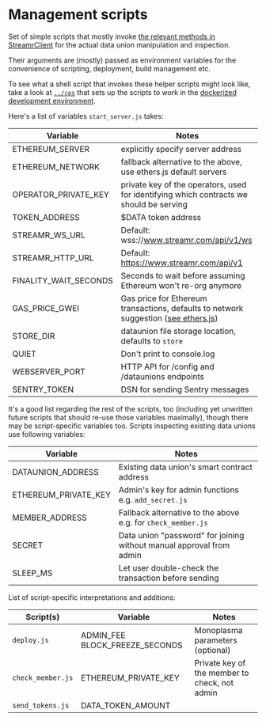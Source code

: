 # Management scripts

Set of simple scripts that mostly invoke [the relevant methods in StreamrClient](https://github.com/streamr-dev/streamr-client-javascript/blob/master/src/rest/DataunionEndpoints.js) for the actual data union manipulation and inspection.

Their arguments are (mostly) passed as environment variables for the convenience of scripting, deployment, build management etc.

To see what a shell script that invokes these helper scripts might look like, take a look at [`../cps`](../cps) that sets up the scripts to work in the [dockerized development environment](https://github.com/streamr-dev/streamr-docker-dev).

Here's a list of variables `start_server.js` takes:

| Variable | Notes |
| --- | --- |
|  ETHEREUM_SERVER | explicitly specify server address |
|  ETHEREUM_NETWORK | fallback alternative to the above, use ethers.js default servers |
|  OPERATOR_PRIVATE_KEY | private key of the operators, used for identifying which contracts we should be serving |
|  TOKEN_ADDRESS | $DATA token address |
|  STREAMR_WS_URL | Default: wss://www.streamr.com/api/v1/ws |
|  STREAMR_HTTP_URL | Default: https://www.streamr.com/api/v1 |
|  FINALITY_WAIT_SECONDS | Seconds to wait before assuming Ethereum won't re-org anymore |
|  GAS_PRICE_GWEI | Gas price for Ethereum transactions, defaults to network suggestion ([see ethers.js](https://github.com/ethers-io/ethers.js/blob/061b0eae1d4c570aedd9bee1971afa43fcdae1a6/tests/make-tests/make-contract-interface.js#L330)) |
|  STORE_DIR | dataunion file storage location, defaults to `store` |
|  QUIET | Don't print to console.log |
|  WEBSERVER_PORT | HTTP API for /config and /dataunions endpoints |
|  SENTRY_TOKEN | DSN for sending Sentry messages |

It's a good list regarding the rest of the scripts, too (including yet unwritten future scripts that should re-use those variables maximally), though there may be script-specific variables too. Scripts inspecting existing data unions use following variables:

| Variable | Notes |
| --- | --- |
| DATAUNION_ADDRESS | Existing data union's smart contract address |
| ETHEREUM_PRIVATE_KEY | Admin's key for admin functions e.g. `add_secret.js` |
| MEMBER_ADDRESS | Fallback alternative to the above e.g. for `check_member.js` |
| SECRET | Data union "password" for joining without manual approval from admin |
| SLEEP_MS | Let user double-check the transaction before sending |

List of script-specific interpretations and additions:

| Script(s) | Variable | Notes |
| --- | --- | --- |
| `deploy.js` | ADMIN_FEE BLOCK_FREEZE_SECONDS | Monoplasma parameters (optional) |
| `check_member.js` | ETHEREUM_PRIVATE_KEY | Private key of the member to check, not admin |
| `send_tokens.js` | DATA_TOKEN_AMOUNT | |
